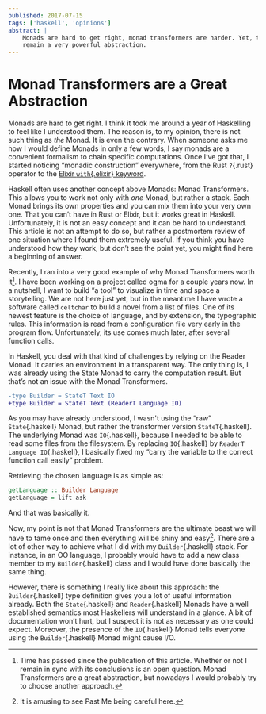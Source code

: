 ```yaml
---
published: 2017-07-15
tags: ['haskell', 'opinions']
abstract: |
    Monads are hard to get right, monad transformers are harder. Yet, they
    remain a very powerful abstraction.
---
```


# Monad Transformers are a Great Abstraction

Monads are hard to get right. I think it took me around a year of Haskelling to
feel like I understood them. The reason is, to my opinion, there is not such
thing as *the* Monad. It is even the contrary. When someone asks me how I would
define Monads in only a few words, I say monads are a convenient formalism to
chain specific computations. Once I’ve got that, I started noticing “monadic
construction” everywhere, from the Rust `?`{.rust} operator to the [Elixir
`with`{.elixir} keyword](https://blog.drewolson.org/elixirs-secret-weapon/).

Haskell often uses another concept above Monads: Monad Transformers. This allows
you to work not only with *one* Monad, but rather a stack. Each Monad brings its
own properties and you can mix them into your very own one. That you can’t have
in Rust or Elixir, but it works great in Haskell. Unfortunately, it is not an
easy concept and it can be hard to understand. This article is not an attempt to
do so, but rather a postmortem review of one situation where I found them
extremely useful. If you think you have understood how they work, but don’t see
the point yet, you might find here a beginning of answer.

Recently, I ran into a very good example of why Monad Transformers worth it[^doubts]. I
have been working on a project called ogma for a couple years now. In a
nutshell, I want to build “a tool” to visualize in time and space a
storytelling. We are not here just yet, but in the meantime I have wrote a
software called `celtchar` to build a novel from a list of files. One of its
newest feature is the choice of language, and by extension, the typographic
rules. This information is read from a configuration file very early in the
program flow. Unfortunately, its use comes much later, after several function
calls.

[^doubts]: Time has passed since the publication of this article. Whether or
    not I remain in sync with its conclusions is an open question. Monad
    Transformers are a great abstraction, but nowadays I would probably try to
    choose another approach.

In Haskell, you deal with that kind of challenges by relying on the Reader
Monad. It carries an environment in a transparent way. The only thing is, I was
already using the State Monad to carry the computation result. But that’s not an
issue with the Monad Transformers.

```diff
-type Builder = StateT Text IO
+type Builder = StateT Text (ReaderT Language IO)
```

As you may have already understood, I wasn't using the “raw” `State`{.haskell}
Monad, but rather the transformer version `StateT`{.haskell}. The underlying
Monad was `IO`{.haskell}, because I needed to be able to read some files from
the filesystem. By replacing `IO`{.haskell} by `ReaderT Language IO`{.haskell},
I basically fixed my “carry the variable to the correct function call easily”
problem.

Retrieving the chosen language is as simple as:

```haskell
getLanguage :: Builder Language
getLanguage = lift ask
```

And that was basically it.

Now, my point is not that Monad Transformers are the ultimate beast we will have
to tame once and then everything will be shiny and easy[^funny]. There are a lot of
other way to achieve what I did with my `Builder`{.haskell} stack. For instance, in an
OO language, I probably would have to add a new class member to my `Builder`{.haskell}
class and I would have done basically the same thing.

[^funny]: It is amusing to see Past Me being careful here.

However, there is something I really like about this approach: the
`Builder`{.haskell} type definition gives you a lot of useful information
already. Both the `State`{.haskell} and `Reader`{.haskell} Monads have a well
established semantics most Haskellers will understand in a glance. A bit of
documentation won’t hurt, but I suspect it is not as necessary as one could
expect. Moreover, the presence of the `IO`{.haskell} Monad tells everyone using
the `Builder`{.haskell} Monad might cause I/O.
